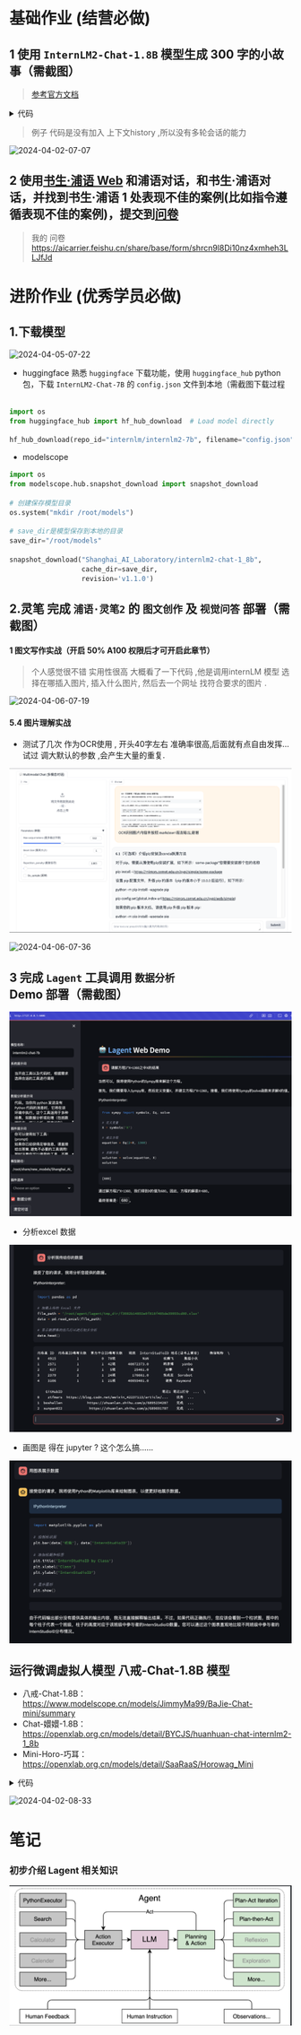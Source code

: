 # 基础作业 (结营必做)

##  1 使用 `InternLM2-Chat-1.8B` 模型生成 300 字的小故事（需截图）

>  [参考官方文档](https://github.com/InternLM/Tutorial/blob/camp2/helloworld/hello_world.md)


<details>
           <summary style="font-size:20"> 代码 </summary> 


  [cli_demo.py](./python/cli_demo.py)

</details>

> 例子 代码是没有加入 上下文history ,所以没有多轮会话的能力 

![2024-04-02-07-07](https://github.com/jingkeke/internLM2/assets/16113137/6a34f0ed-82d7-4e08-8059-12bd95c69279)

## 2 使用[书生·浦语 Web](https://internlm-chat.intern-ai.org.cn/) 和浦语对话，和书生·浦语对话，并找到书生·浦语 1 处表现不佳的案例(比如指令遵循表现不佳的案例)，提交到[问卷](https://aicarrier.feishu.cn/share/base/form/shrcn9l8Di10nz4xmheh3LLJfJd)

>  我的 问卷  https://aicarrier.feishu.cn/share/base/form/shrcn9l8Di10nz4xmheh3LLJfJd



# **进阶作业 (优秀学员必做)**

##  1.下载模型 

![2024-04-05-07-22](https://github.com/jingkeke/internLM2/assets/16113137/a48d77f4-e223-425f-8e95-a0c8ad9eb2be)

- huggingface 熟悉 `huggingface` 下载功能，使用 `huggingface_hub` python 包，下载 `InternLM2-Chat-7B` 的 `config.json` 文件到本地（需截图下载过程
```python

import os 
from huggingface_hub import hf_hub_download  # Load model directly 

hf_hub_download(repo_id="internlm/internlm2-7b", filename="config.json")

```

- modelscope

```python
import os
from modelscope.hub.snapshot_download import snapshot_download

# 创建保存模型目录
os.system("mkdir /root/models")

# save_dir是模型保存到本地的目录
save_dir="/root/models"

snapshot_download("Shanghai_AI_Laboratory/internlm2-chat-1_8b", 
                  cache_dir=save_dir, 
                  revision='v1.1.0')


```


##  2.灵笔 完成 `浦语·灵笔2` 的 `图文创作` 及 `视觉问答` 部署（需截图） 

#### 1 图文写作实战（开启 50% A100 权限后才可开启此章节）
> 个人感觉很不错 实用性很高
>大概看了一下代码  ,他是调用internLM 模型  选择在哪插入图片, 插入什么图片, 然后去一个网址 找符合要求的图片 .


![2024-04-06-07-19](https://github.com/jingkeke/internLM2/assets/16113137/809a26b0-51e8-429a-80df-f3554427ecac)

#### 5.4 图片理解实战
- 测试了几次 作为OCR使用 , 开头40字左右 准确率很高,后面就有点自由发挥... 试过 调大默认的参数 ,会产生大量的重复.

![2024-05-25-06-41](assets/2024-05-25-06-41.png)

![2024-04-06-07-36](https://github.com/jingkeke/internLM2/assets/16113137/27dd7acb-b8b0-4c39-9090-118a021364c6)



## 3 完成 `Lagent` 工具调用 `数据分析` Demo 部署（需截图）



![2024-05-25-08-03](assets/2024-05-25-08-03.png)



- 分析excel 数据 

![2024-05-25-08-04](assets/2024-05-25-08-04.png)

- 画图是 得在 jupyter ? 这个怎么搞......

![2024-05-25-08-07](assets/2024-05-25-08-07.png)







##  运行微调虚拟人模型  八戒-Chat-1.8B 模型

- 八戒-Chat-1.8B：https://www.modelscope.cn/models/JimmyMa99/BaJie-Chat-mini/summary
- Chat-嬛嬛-1.8B：https://openxlab.org.cn/models/detail/BYCJS/huanhuan-chat-internlm2-1_8b
- Mini-Horo-巧耳：https://openxlab.org.cn/models/detail/SaaRaaS/Horowag_Mini

<details>
           <summary style="font-size:20">代码</summary>



​        

```python
from transformers import AutoTokenizer, AutoModelForCausalLM, GenerationConfig
import torch

model_name_or_path = "八戒-Chat模型地址"

tokenizer = AutoTokenizer.from_pretrained(model_name_or_path, trust_remote_code=True)
model = AutoModelForCausalLM.from_pretrained(model_name_or_path, trust_remote_code=True, torch_dtype=torch.bfloat16).cuda()
model.eval()  

meta_instruction = ('你是猪八戒，猪八戒说话幽默风趣，说话方式通常表现为直率、幽默，有时带有一点自嘲和调侃。'
                        '你的话语中常常透露出对食物的喜爱和对安逸生活的向往，同时也显示出他机智和有时的懒惰特点。'
                        '尽量保持回答的自然回答，当然你也可以适当穿插一些文言文，另外，书生·浦语是你的好朋友，是你的AI助手。')
                        
response, history = model.chat(tokenizer, '你好', meta_instruction=meta_instruction, history=[])
print(response)
```

</details>




![2024-04-02-08-33](https://github.com/jingkeke/internLM2/assets/16113137/8f1125a6-e40d-4048-aae2-3a0a2952bafe)

## 



# 笔记

### **初步介绍 Lagent 相关知识**

![2024-05-25-06-56](assets/2024-05-25-06-56.png)







